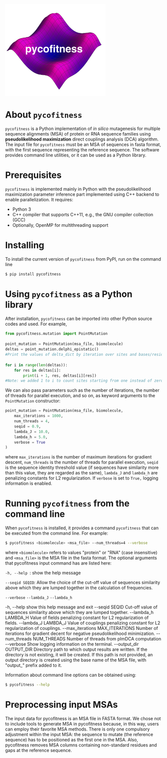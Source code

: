<img width="322" alt="222" src="Logo.png">



# About `pycofitness`
`pycofitness` is a Python implementation of *in silico* mutagenesis for multiple sequence alignments (MSA) of protein or RNA sequence families using **__pseudolikelihood maximization__**  direct couplings analysis (DCA) algorithm. The input file for `pycofitness` must be an MSA of sequences in fasta format, with the first sequence representing the reference sequence. The software provides command line utilities, or it can be used as a Python library. 

# Prerequisites
`pycofitness` is implemented mainly in Python with the pseudolikelihood maximization parameter inference part implemented using C++ backend to enable parallelization. It requires: 
* Python 3
* C++ compiler that supports C++11, e.g., the GNU compiler collection (GCC)
* Optionally, OpenMP for multithreading support

# Installing
To install the current version of `pycofitness` from PyPI, run on the command line
```bash
$ pip install pycofitness
```

# Using `pycofitness` as a Python library
After installation, `pycofitness` can be imported into other Python source codes and used. For example,  

```python 
from pycofitness.mutation import PointMutation

point_mutation = PointMutation(msa_file, biomolecule)
deltas = point_mutation.delphi_epistatic()
#Print the values of delta_dict by iteration over sites and bases/residues

for i in range(len(deltas)):
    for res in deltas[i]:
        print(i + 1, res, deltas[i][res])
#Note: we added 1 to i to count sites starting from one instead of zero.
```
We can also pass parameters such as the number of iterations, the number of threads for parallel execution, and so on, as 
keyword arguments to the `PointMutation` constructor:
```python 
point_mutation = PointMutation(msa_file, biomolecule,
    max_iterations = 1000,
    num_threads = 4,
    seqid = 0.9,
    lambda_J = 10.0,
    lambda_h = 5.0,
    verbose = True
)
```
where `max_iterations` is the number of maximum iterations for gradient descent, `num_threads` is the number of 
threads for parallel execution, `seqid` is the sequence identity threshold value (if sequences have similarity more than this value, they are regarded as the same), `lambda_J` and `lambda_h` are penalizing constants for L2 regularization. If `verbose` is set to `True,` logging information is enabled.

# Running `pycofitness` from the command line
When `pycofitness` is installed, it provides a command `pycofitness` that can be executed from the command line.
For example:
```bash
$ pycofitness <biomolecule> <msa_file> --num_threads=4 --verbose
``` 
where `<biomolecule>` refers to values "protein" or "RNA" (case insensitive) and `<msa_file>` is the MSA file in the fasta format. 
The optional arguments that pycofitness input command has are listed here:

`-h, --help `: show the help message

`--seqid SEQID`: Allow the choice of the cut-off value of sequences similarity above which they are lumped together in the calculation of frequencies.

`--verbose`
`--lambda_J`
`--lambda_h`

-h, --help            show this help message and exit
  --seqid SEQID         Cut-off value of sequences similarity above which they
                        are lumped together.
  --lambda_h LAMBDA_H   Value of fields penalizing constant for L2
                        regularization of fields.
  --lambda_J LAMBDA_J   Value of couplings penalizing constant for L2
                        regularization of couplings.
  --max_iterations MAX_ITERATIONS
                        Number of iterations for gradient decent for negative
                        pseudolikelihood minimization.
  --num_threads NUM_THREADS
                        Number of threads from plmDCA computation
  --verbose             Show logging information on the terminal.
  --output_dir OUTPUT_DIR
                        Directory path to which output results are written. If
                        the directory is not existing, it will be created. If
                        this path is not provided, an output directory is
                        created using the base name of the MSA file, with
                        "output_" prefix added to it.





Information about command line options can be obtained using: 
```bash
$ pycofitness --help
```

# Preprocessing input MSAs

The input data for pycofitness is an MSA file in FASTA format. We chose not to include tools to generate MSA in pycofitness because, in this way, users can employ
their favorite MSA methods. There is only one compulsory adjustment within the input MSA: the sequence
to mutate (the reference sequence) has to be positioned as the first one in the MSA. Also, pycofitness removes MSA columns containing non-standard residues and gaps at the reference sequence.
